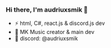 ### Hi there, I'm audriuxsmik 👋


- ⚡ html, C#, react.js & discord.js dev 
- 🔭 MK Music creator & main dev
- 💬 discord: @audriuxsmik

